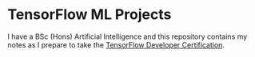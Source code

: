 # TensorFlow ML Projects

I have a BSc (Hons) Artificial Intelligence and this repository contains my notes as I prepare to take the [TensorFlow Developer Certification](https://www.tensorflow.org/certificate).
